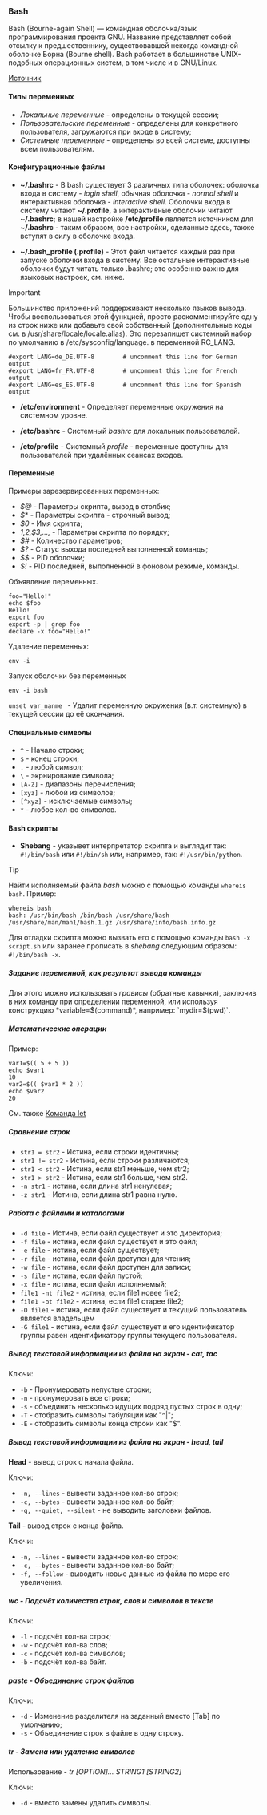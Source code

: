 ### Bash
Bash (Bourne-again Shell) — командная оболочка/язык программирования проекта GNU. Название представляет собой отсылку к предшественнику, существовавшей некогда командной оболочке Борна (Bourne shell). 
Bash работает в большинстве UNIX-подобных операционных систем, в том числе и в GNU/Linux. 

[Источник](https://wiki.archlinux.org/title/Bash_(%D0%A0%D1%83%D1%81%D1%81%D0%BA%D0%B8%D0%B9))

#### Типы переменных
  - *Локальные переменные* - определены в текущей сессии;
  - *Пользовательские переменные* - определены для конкретного пользователя, загружаются при входе в систему;
  - *Системные переменные* - определены во всей системе, доступны всем пользователям.

#### Конфигурационные файлы
  - **~/.bashrc** - В bash существует 3 различных типа оболочек: оболочка входа в систему - *login shell*, обычная оболочка - *normal shell* и интерактивная оболочка - *interactive shell*. 
Оболочки входа в систему читают **~/.profile**, а интерактивные оболочки читают **~/.bashrc**; в нашей настройке **/etc/profile** является источником для  **~/.bashrc** - таким образом, все настройки, сделанные здесь, также вступят в силу в оболочке входа.

  - **~/.bash_profile (.profile)** - Этот файл читается каждый раз при запуске оболочки входа в систему. Все остальные интерактивные оболочки будут читать только .bashrc; это особенно важно для языковых настроек, см. ниже.
> [!IMPORTANT]
> Большинство приложений поддерживают несколько языков вывода. Чтобы воспользоваться этой функцией, просто раскомментируйте одну из строк ниже или добавьте свой собственный (дополнительные коды см. в /usr/share/locale/locale.alias).
> Это перезапишет системный набор по умолчанию в /etc/sysconfig/language. в переменной RC_LANG.
```
#export LANG=de_DE.UTF-8        # uncomment this line for German output
#export LANG=fr_FR.UTF-8        # uncomment this line for French output
#export LANG=es_ES.UTF-8        # uncomment this line for Spanish output
```

  - **/etc/environment** - Определяет переменные окружения на системном уровне.

  - **/etc/bashrc** - Системный *bashrc* для локальных пользователей.

  - **/etc/profile** - Системный *profile* - переменные доступны для пользователей при удалённых сеансах входов.
#### Переменные
Примеры зарезервированных переменных:
  - *$@* - Параметры скрипта, вывод в столбик;
  - *$** - Параметры скрипта - строчный вывод;
  - *$0* - Имя скрипта;
  - *$1,$2,$3,...,* - Параметры скрипта по порядку; 
  - *$#* - Количество параметров;
  - *$?* - Статус выхода последней выполненной команды; 
  - *$$* - PID оболочки;
  - *$!* - PID последней, выполненной в фоновом режиме, команды.

Объявление переменных.
```
foo="Hello!"
echo $foo
Hello!
export foo
export -p | grep foo
declare -x foo="Hello!"
```

Удаление переменных:
```
env -i
```

Запуск оболочки без переменных
```
env -i bash
```

`unset var_nanme ` - Удалит переменную окружения (в.т. системную) в текущей сессии до её окончания.

#### Специальные символы
  - `^` - Начало строки;
  - `$` - конец строки;
  - `.` - любой символ;
  - `\` - экрнирование символа;
  - `[A-Z]` - диапазоны перечисления;
  - `[xyz]` - любой из символов;
  - `[^xyz]` - исключаемые символы;
  - `*` - любое кол-во символов.

#### Bash скрипты

  - **Shebang** - указывет интерпретатор скрипта и выглядит так: `#!/bin/bash` или `#!/bin/sh` или, например, так: `#!/usr/bin/python`. 

> [!TIP]
> Найти исполняемый файла *bash* можно с помощью команды `whereis bash`.
Пример:
```
whereis bash
bash: /usr/bin/bash /bin/bash /usr/share/bash /usr/share/man/man1/bash.1.gz /usr/share/info/bash.info.gz
```
Для отладки скрипта можно вызвать его с помощью команды `bash -x script.sh` или заранее прописать в *shebang* следующим образом: `#!/bin/bash -x`.

##### Задание переменной, как результат вывода команды
Для этого можно использовать *грависы* (обратные кавычки), заключив в них команду при определении переменной, или используя конструкцию *variable=$(command)*, например: `mydir=$(pwd)`.

##### Математические операции
Пример:
```
var1=$(( 5 + 5 ))
echo $var1
10
var2=$(( $var1 * 2 ))
echo $var2
20
```
См. также [Команда let](https://linuxcookbook.ru/articles/komanda-let)

##### Сравнение строк
  - `str1 = str2` - Истина, если строки идентичны;
  - `str1 != str2` - Истина, если строки различаются;
  - `str1 < str2` - Истина, если str1 меньше, чем str2;
  - `str1 > str2` - Истина, если str1 больше, чем str2.
  - `-n str1` - истина, если длина str1 ненулевая;
  - `-z str1` - Истина, если длина str1 равна нулю.

##### Работа с файлами и каталогами
  - `-d file` - Истина, если файл существует и это директория; 
  - `-f file` - истина, если файл существует и это файл;
  - `-e file` - истина, если файл существует;
  - `-r file` - истина, если файл доступен для чтения;
  - `-w file` - истина, если файл доступен для записи;
  - `-s file` - истина, если файл пустой;
  - `-x file` - истина, если файл исполняемый;
  - `file1 -nt file2` - истина, если file1 новее file2;
  - `file1 -ot file2` - истина, если file1 старее file2;
  - `-O file1` - истина, если файл существует и текущий пользователь является владельцем
  - `-G file1` - истина, если файл существует и его идентификатор группы равен идентификатору группы текущего пользователя.
##### Вывод текстовой информации из файла на экран - cat, tac
Ключи:
  - `-b` - Пронумеровать непустые строки;
  - `-n` - пронумеровать все строки;
  - `-s` - объединить несколько идущих подряд пустых строк в одну;
  - `-T` - отобразить символы табуляции как "^|";
  - `-E` - отобразить символы конца строки как "$".

##### Вывод текстовой информации из файла на экран - head, tail
**Head** - вывод строк с начала файла.

Ключи:
  - `-n, --lines` - вывести заданное кол-во строк;
  - `-c, --bytes` - вывести заданное кол-во байт;
  - `-q, --quiet, --silent` - не выводить заголовки файлов.

**Tail** - вывод строк с конца файла.

Ключи:
  - `-n, --lines` - вывести заданное кол-во строк;
  - `-c, --bytes` - вывести заданное кол-во байт;
  - `-f, --follow` - выводить новые данные из файла по мере его увеличения.

##### wc - Подсчёт количества строк, слов и символов в тексте
Ключи:
  - `-l` - подсчёт кол-ва строк;
  - `-w` - подсчёт кол-ва слов;
  - `-c` - подсчёт кол-ва символов;
  - `-b` - подсчёт кол-ва байт.

##### paste - Объединение строк файлов

Ключи:
  - `-d` - Изменение разделителя на заданный вместо [Tab] по умолчанию;
  - `-s` - Объединение строк в файле в одну строку.

##### tr - Замена или удаление символов
Использование - *tr [OPTION]... STRING1 [STRING2]*

Ключи:
  - `-d` - вместо замены удалить символы.
